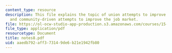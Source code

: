 ```yaml
---
content_type: resource
description: This file explains the topic of union attempts to improve jobs for workers,
  and community-driven attempts to improve the job market.
file: https://ol-ocw-studio-app-production.s3.amazonaws.com/courses/15-677j-urban-labor-markets-and-employment-policy-spring-2005/aaedb792aff373149de6b21e1942fb80_notes8.pdf
file_type: application/pdf
resourcetype: Document
title: notes8.pdf
uid: aaedb792-aff3-7314-9de6-b21e1942fb80
---
```

